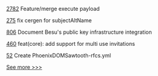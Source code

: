 
[2782](https://github.com/hyperledger/besu/pull/2782) Feature/merge execute payload

[275](https://github.com/hyperledger-labs/minifabric/pull/275) fix cergen for subjectAltName

[806](https://github.com/hyperledger/besu-docs/pull/806) Document Besu's public key infrastructure integration

[460](https://github.com/hyperledger/aries-framework-javascript/pull/460) feat(core): add support for multi use invitations

[52](https://github.com/hyperledger/sawtooth-rfcs/pull/52) Create PhoenixDOMSawtooth-rfcs.yml


[See more >>>](https://start-here.hyperledger.org/pull-requests)
